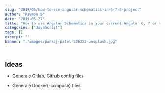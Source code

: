 ```yaml
---
slug: "2019/05/how-to-use-angular-schematics-in-6-7-8-project"
author: "Raymon S"
date: "2019-05-27"
title: "How to use Angular Schematics in your current Angular 6, 7 or version 8 project"
categories: ["JavaScript"]
tags: []
excerpt: ""
banner: "./images/pankaj-patel-526231-unsplash.jpg"
---
```


# 



## Ideas

- Generate Gitlab, Github config files

- Generate Docker(-compose) files
